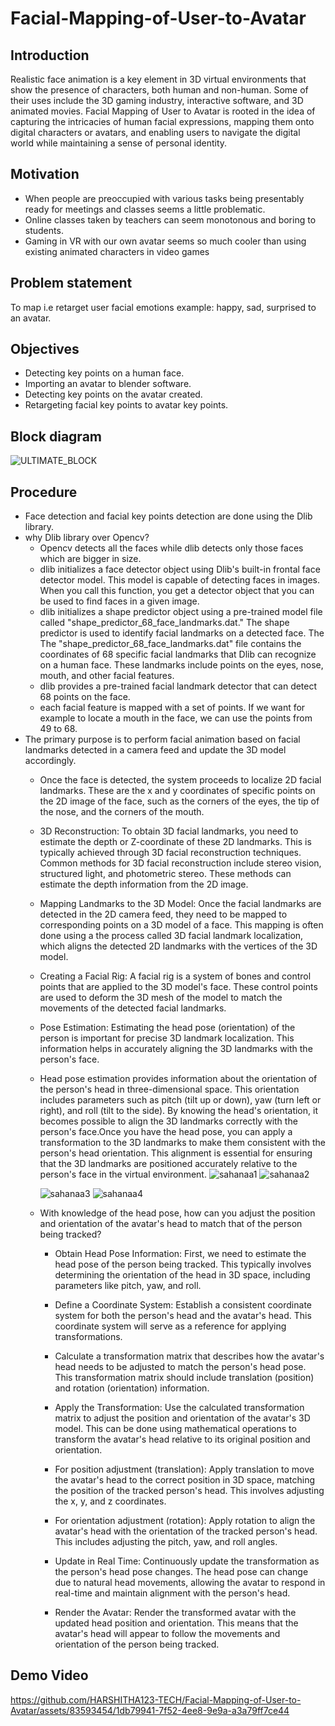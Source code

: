 # Facial-Mapping-of-User-to-Avatar
## Introduction
Realistic face animation is a key element in 3D virtual environments that show the presence of characters, both human and non-human. Some of their uses include the 3D gaming industry, interactive software, and 3D animated movies. Facial Mapping of User to Avatar is rooted in the idea of capturing the intricacies of human facial expressions, mapping them onto digital characters or avatars, and enabling users to navigate the digital world while maintaining a sense of personal identity. 
## Motivation
* When people are preoccupied with various tasks being presentably ready for meetings and classes seems a little problematic.
* Online classes taken by teachers can seem monotonous and boring to students.
* Gaming in VR with our own avatar seems so much cooler than using existing animated characters in video games 
## Problem statement
To map i.e retarget user facial emotions example: happy, sad, surprised to an avatar.
## Objectives
* Detecting key points on a human face.
* Importing an avatar to blender software.
* Detecting key points on the avatar created.
* Retargeting facial key points to avatar key points.
## Block diagram
   
![ULTIMATE_BLOCK](https://github.com/HARSHITHA123-TECH/Facial-Mapping-of-User-to-Avatar/assets/83593454/acdf505d-f80c-4a8e-9971-0409b7ded44b)
## Procedure
* Face detection and facial key points detection are done using the Dlib library.
* why Dlib library over Opencv?
   * Opencv detects all the faces while dlib detects only those faces which are bigger in size.
   * dlib initializes a face detector object using Dlib's built-in frontal face detector model. This model is capable of detecting faces in images. When you call this function, you get a detector object that you 
     can be used to find faces in a given image.
   * dlib initializes a shape predictor object using a pre-trained model file called "shape_predictor_68_face_landmarks.dat." The shape predictor is used to identify facial landmarks on a detected face. The 
     The "shape_predictor_68_face_landmarks.dat" file contains the coordinates of 68 specific facial landmarks that Dlib can recognize on a human face. These landmarks include points on the eyes, nose, mouth, and 
     other facial features.
   * dlib provides a pre-trained facial landmark detector that can detect 68 points on the face.
   * each facial feature is mapped with a set of points. If we want for example to locate a mouth in the face, we can use the points from 49 to 68.
* The primary purpose is to perform facial animation based on facial landmarks detected in a camera feed and update the 3D model accordingly.
   * Once the face is detected, the system proceeds to localize 2D facial landmarks. These are the x and y coordinates of specific points on the 2D image of the face, such as the corners of the eyes, the tip of 
     the nose, and the corners of the mouth.
   * 3D Reconstruction: To obtain 3D facial landmarks, you need to estimate the depth or Z-coordinate of these 2D landmarks. This is typically achieved through 3D facial reconstruction techniques. Common methods 
     for 3D facial reconstruction include stereo vision, structured light, and photometric stereo. These methods can estimate the depth information from the 2D image.
   * Mapping Landmarks to the 3D Model: Once the facial landmarks are detected in the 2D camera feed, they need to be mapped to corresponding points on a 3D model of a face. This mapping is often done using a 
     the process called 3D facial landmark localization, which aligns the detected 2D landmarks with the vertices of the 3D model.
   * Creating a Facial Rig: A facial rig is a system of bones and control points that are applied to the 3D model's face. These control points are used to deform the 3D mesh of the model to match the movements 
     of the detected facial landmarks.
   * Pose Estimation: Estimating the head pose (orientation) of the person is important for precise 3D landmark localization. This information helps in accurately aligning the 3D landmarks with the person's face.
   * Head pose estimation provides information about the orientation of the person's head in three-dimensional space. This orientation includes parameters such as pitch (tilt up or down), yaw (turn left or 
     right), and roll (tilt to the side). By knowing the head's orientation, it becomes possible to align the 3D landmarks correctly with the person's face.Once you have the head pose, you can apply a 
      transformation to the 3D landmarks to make them consistent with the person's head orientation. This alignment is essential for ensuring that the 3D landmarks are positioned accurately relative to the 
     person's face in the virtual environment.
     ![sahanaa1](https://github.com/HARSHITHA123-TECH/Facial-Mapping-of-User-to-Avatar/assets/83593454/df95f172-ab31-44a6-b2f8-d469865d8a99)
     ![sahanaa2](https://github.com/HARSHITHA123-TECH/Facial-Mapping-of-User-to-Avatar/assets/83593454/c9ea641e-7768-4e6c-8c7b-8c60be0e4758)
     
     ![sahanaa3](https://github.com/HARSHITHA123-TECH/Facial-Mapping-of-User-to-Avatar/assets/83593454/133576a0-3023-4d0e-b44e-e3a6f3ea9ff5)
     ![sahanaa4](https://github.com/HARSHITHA123-TECH/Facial-Mapping-of-User-to-Avatar/assets/83593454/e00b19d7-1994-40d8-a977-63d442119c2a)



   * With knowledge of the head pose, how can you adjust the position and orientation of the avatar's head to match that of the person being tracked?
      * Obtain Head Pose Information: First, we need to estimate the head pose of the person being tracked. This typically involves determining the orientation of the head in 3D space, including parameters like 
     pitch, yaw, and roll.
      * Define a Coordinate System: Establish a consistent coordinate system for both the person's head and the avatar's head. This coordinate system will serve as a reference for applying transformations.
     
     * Calculate a transformation matrix that describes how the avatar's head needs to be adjusted to match the person's head pose. This transformation matrix should include translation (position) and rotation 
     (orientation) information.
     * Apply the Transformation: Use the calculated transformation matrix to adjust the position and orientation of the avatar's 3D model. This can be done using mathematical operations to transform the avatar's 
     head relative to its original position and orientation.
     *  For position adjustment (translation): Apply translation to move the avatar's head to the correct position in 3D space, matching the position of the tracked person's head. This involves adjusting the x, y, 
     and z coordinates.
     *  For orientation adjustment (rotation): Apply rotation to align the avatar's head with the orientation of the tracked person's head. This includes adjusting the pitch, yaw, and roll angles.
     * Update in Real Time: Continuously update the transformation as the person's head pose changes. The head pose can change due to natural head movements, allowing the avatar to respond in real-time and maintain 
     alignment with the person's head.
     *  Render the Avatar: Render the transformed avatar with the updated head position and orientation. This means that the avatar's head will appear to follow the movements and orientation of the person being 
     tracked.
## Demo Video

https://github.com/HARSHITHA123-TECH/Facial-Mapping-of-User-to-Avatar/assets/83593454/1db79941-7f52-4ee8-9e9a-a3a79ff7ce44




  
     
